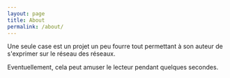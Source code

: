 ```yaml
---
layout: page
title: About
permalink: /about/
---
```


Une seule case est un projet un peu fourre tout permettant à son auteur de s'exprimer sur le réseau des réseaux.

Eventuellement, cela peut amuser le lecteur pendant quelques secondes.
